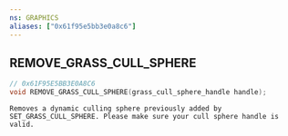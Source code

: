 ```yaml
---
ns: GRAPHICS
aliases: ["0x61f95e5bb3e0a8c6"]
---
```

## REMOVE_GRASS_CULL_SPHERE

```c
// 0x61F95E5BB3E0A8C6
void REMOVE_GRASS_CULL_SPHERE(grass_cull_sphere_handle handle);
```

```
Removes a dynamic culling sphere previously added by SET_GRASS_CULL_SPHERE. Please make sure your cull sphere handle is valid.
```
